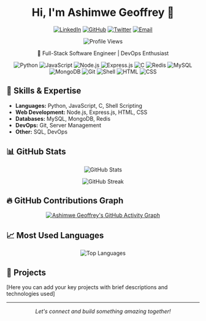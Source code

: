 <h1 align="center">Hi, I'm Ashimwe Geoffrey 👋</h1>

<p align="center">
  <a href="https://www.linkedin.com/in/ashimwe-geoffrey/"><img src="https://img.shields.io/badge/-LinkedIn-blue?style=flat-square&logo=Linkedin&logoColor=white" alt="LinkedIn"></a>
  <a href="https://github.com/AshmweGeoffrey"><img src="https://img.shields.io/badge/-GitHub-181717?style=flat-square&logo=github" alt="GitHub"></a>
  <a href="https://x.com/GeoffreyAshimwe"><img src="https://img.shields.io/badge/-Twitter-1DA1F2?style=flat-square&logo=twitter&logoColor=white" alt="Twitter"></a>
  <a href="mailto:ashimwegeoffrey@gmail.com"><img src="https://img.shields.io/badge/-Email-D14836?style=flat-square&logo=gmail&logoColor=white" alt="Email"></a>
</p>

<p align="center">
  <img src="https://komarev.com/ghpvc/?username=AshmweGeoffrey&style=flat-square&color=blue" alt="Profile Views">
</p>

<p align="center">🚀 Full-Stack Software Engineer | DevOps Enthusiast</p>

<p align="center">
  <img src="https://img.shields.io/badge/Python-3776AB?style=for-the-badge&logo=python&logoColor=white" alt="Python">
  <img src="https://img.shields.io/badge/JavaScript-F7DF1E?style=for-the-badge&logo=javascript&logoColor=black" alt="JavaScript">
  <img src="https://img.shields.io/badge/Node.js-43853D?style=for-the-badge&logo=node.js&logoColor=white" alt="Node.js">
  <img src="https://img.shields.io/badge/Express.js-404D59?style=for-the-badge" alt="Express.js">
  <img src="https://img.shields.io/badge/C-00599C?style=for-the-badge&logo=c&logoColor=white" alt="C">
  <img src="https://img.shields.io/badge/Redis-DC382D?style=for-the-badge&logo=redis&logoColor=white" alt="Redis">
  <img src="https://img.shields.io/badge/MySQL-4479A1?style=for-the-badge&logo=mysql&logoColor=white" alt="MySQL">
  <img src="https://img.shields.io/badge/MongoDB-4EA94B?style=for-the-badge&logo=mongodb&logoColor=white" alt="MongoDB">
  <img src="https://img.shields.io/badge/Git-F05032?style=for-the-badge&logo=git&logoColor=white" alt="Git">
  <img src="https://img.shields.io/badge/Shell_Script-121011?style=for-the-badge&logo=gnu-bash&logoColor=white" alt="Shell">
  <img src="https://img.shields.io/badge/HTML5-E34F26?style=for-the-badge&logo=html5&logoColor=white" alt="HTML">
  <img src="https://img.shields.io/badge/CSS3-1572B6?style=for-the-badge&logo=css3&logoColor=white" alt="CSS">
</p>

## 🧰 Skills & Expertise

- **Languages:** Python, JavaScript, C, Shell Scripting
- **Web Development:** Node.js, Express.js, HTML, CSS
- **Databases:** MySQL, MongoDB, Redis
- **DevOps:** Git, Server Management
- **Other:** SQL, DevOps

## 📊 GitHub Stats

<p align="center">
  <img src="https://github-readme-stats.vercel.app/api?username=AshmweGeoffrey&show_icons=true&theme=radical" alt="GitHub Stats" />
</p>

<p align="center">
  <img src="https://github-readme-streak-stats.herokuapp.com/?user=AshmweGeoffrey&theme=radical" alt="GitHub Streak" />
</p>

## 🔥 GitHub Contributions Graph

<p align="center">
  <a href="https://github.com/AshmweGeoffrey/github-readme-activity-graph">
    <img src="https://github-readme-activity-graph.vercel.app/graph?username=AshmweGeoffrey&theme=react-dark" alt="Ashimwe Geoffrey's GitHub Activity Graph">
  </a>
</p>

## 📈 Most Used Languages

<p align="center">
  <img src="https://github-readme-stats.vercel.app/api/top-langs/?username=AshmweGeoffrey&layout=compact&theme=radical" alt="Top Languages" />
</p>

## 🚀 Projects

[Here you can add your key projects with brief descriptions and technologies used]

---

<p align="center">
  <i>Let's connect and build something amazing together!</i>
</p>
